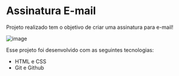 # Assinatura E-mail

Projeto realizado tem o objetivo de criar uma assinatura para e-mail!

![image](https://user-images.githubusercontent.com/117484983/221986774-a6fd6bb9-1628-426d-a823-8ed8571ad2f1.png)

Esse projeto foi desenvolvido com as seguintes tecnologias:

* HTML e CSS
* Git e Github

